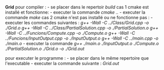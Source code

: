 **Grid**
pour compiler :
\- se placer dans le repertoir *build*
cas 1 cmake est installé et fonctionne:
    \- executer la commande *cmake ..*
    \- executer la commande *make*
cas 2 cmake n'est pas installé ou ne fonctionne pas :
    \- executer les commandes suivantes :
        *g++ -Wall -C ../Class/Grid.cpp -o ./Grid.o*
        *g++ -Wall -C ../Class/PartialSolution.cpp -o ./PartialSolution.o*
        *g++ -Wall -C ../Funcions/Compute.cpp -o ./Compute.o*
        *g++ -Wall -C ../Funcions/InputOutput.cpp -o ./InputOutput.o*
        *g++ -Wall -C ../main.cpp -o ./main.o*
    \- executer la commande
        *g++ ./main.o ./InputOutput.o ./Compute.o ./PartialSolution.o ./Grid.o -o ./Grid.out*

pour executer le programme :
    \- se placer dans le même repertoire que l'executable
    \- executer la commande suivante :
        *Grid.out <fichier>*
